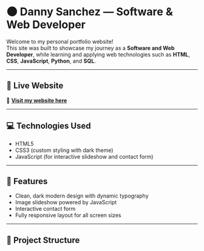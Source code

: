 # 🌑 Danny Sanchez — Software & Web Developer

Welcome to my personal portfolio website!  
This site was built to showcase my journey as a **Software and Web Developer**, while learning and applying web technologies such as **HTML**, **CSS**, **JavaScript**, **Python**, and **SQL**.

---

## 🚀 Live Website
🔗 **[Visit my website here](https://DannySanchez99.github.io)**

---

## 💻 Technologies Used
- HTML5  
- CSS3 (custom styling with dark theme)  
- JavaScript (for interactive slideshow and contact form)

---

## 🧩 Features
- Clean, dark modern design with dynamic typography  
- Image slideshow powered by JavaScript  
- Interactive contact form  
- Fully responsive layout for all screen sizes

---

## 📂 Project Structure

